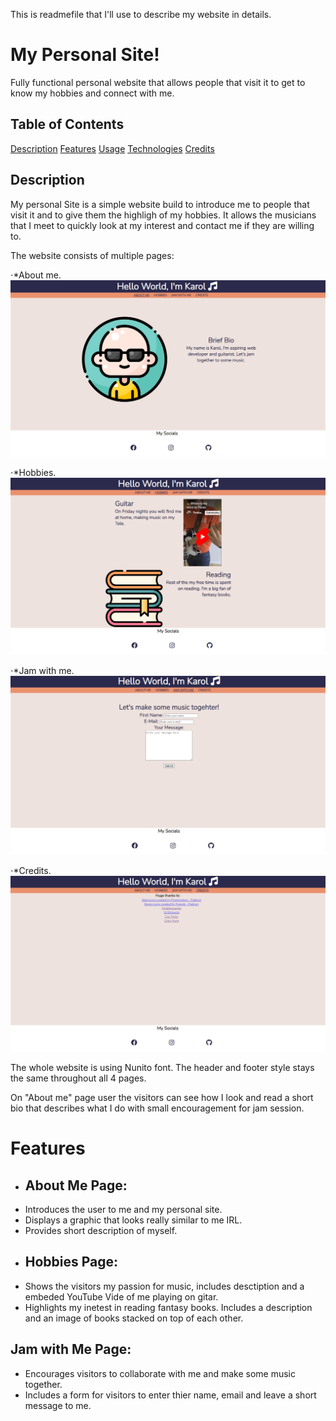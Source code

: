 This is readmefile that I'll use to describe my website in details.

# My Personal Site!

Fully functional personal website that allows people that visit it to get to know my hobbies and connect with me.

## Table of Contents

[Description](#description)
[Features](#features)
[Usage](#usage)
[Technologies](#technologies)
[Credits](#credits)

## Description

My personal Site is a simple website build to introduce me to people that visit it and to give them the highligh of my hobbies.
It allows the musicians that I meet to quickly look at my interest and contact me if they are willing to.

The website consists of multiple pages:

⋅\*About me.
![About Me Page](image.png)

⋅\*Hobbies.
![Hobbies Page](image-1.png)

⋅\*Jam with me.
![Jam With Me Page](image-2.png)

⋅\*Credits.
![Credits Page](image-3.png)

The whole website is using Nunito font.
The header and footer style stays the same throughout all 4 pages.

On "About me" page user the visitors can see how I look and read a short bio that describes what I do with small encouragement for jam session.

# Features

- ## About Me Page:
- Introduces the user to me and my personal site.
- Displays a graphic that looks really similar to me IRL.
- Provides short description of myself.

* ## Hobbies Page:
* Shows the visitors my passion for music, includes desctiption and a embeded YouTube Vide of me playing on gitar.
* Highlights my inetest in reading fantasy books. Includes a description and an image of books stacked on top of each other.

## Jam with Me Page:

- Encourages visitors to collaborate with me and make some music together.
- Includes a form for visitors to enter thier name, email and leave a short message to me.
